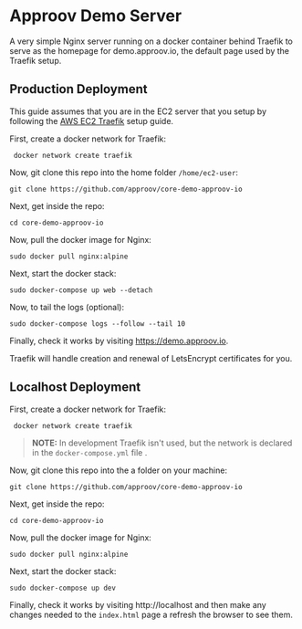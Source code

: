 # Approov Demo Server

A very simple Nginx server running on a docker container behind Traefik to serve as the homepage for demo.approov.io, the default page used by the Traefik setup.

## Production Deployment

This guide assumes that you are in the EC2 server that you setup by following the [AWS EC2 Traefik](https://github.com/approov/aws-ec2-traefik-setup) setup guide.


First, create a docker network for Traefik:

```console
 docker network create traefik
```

Now, git clone this repo into the home folder `/home/ec2-user`:

```console
git clone https://github.com/approov/core-demo-approov-io
```

Next, get inside the repo:

```console
cd core-demo-approov-io
```

Now, pull the docker image for Nginx:

```console
sudo docker pull nginx:alpine
```

Next, start the docker stack:

```console
sudo docker-compose up web --detach
```

Now, to tail the logs (optional):

```console
sudo docker-compose logs --follow --tail 10
```

Finally, check it works by visiting https://demo.approov.io.

Traefik will handle creation and renewal of LetsEncrypt certificates for you.


## Localhost Deployment

First, create a docker network for Traefik:

```console
 docker network create traefik
```
> **NOTE:** In development Traefik isn't used, but the network is declared in the `docker-compose.yml` file .

Now, git clone this repo into the a folder on your machine:

```console
git clone https://github.com/approov/core-demo-approov-io
```

Next, get inside the repo:

```console
cd core-demo-approov-io
```

Now, pull the docker image for Nginx:

```console
sudo docker pull nginx:alpine
```

Next, start the docker stack:

```console
sudo docker-compose up dev
```

Finally, check it works by visiting http://localhost and then make any changes needed to the `index.html` page a refresh the browser to see them.
